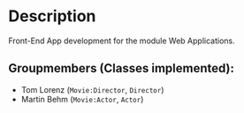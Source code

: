 # Description
Front-End App development for the module Web Applications.

## Groupmembers (Classes implemented): 
* Tom Lorenz (`Movie:Director`, `Director`)
* Martin Behm (`Movie:Actor`, `Actor`)

